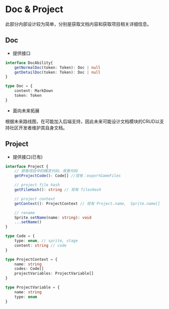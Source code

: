 # Doc & Project

此部分内部设计较为简单，分别是获取文档内容和获取项目相关详细信息。

## Doc

- 提供接口

```ts
interface DocAbility{
    getNormalDoc(token: Token): Doc | null
    getDetailDoc(token: Token): Doc | null
}

type Doc = {
    content: MarkDown
    token: Token
}
```

- 面向未来拓展

根据未来路线图，在可能加入后端支持，因此未来可能设计文档模块的CRUD以支持社区开发者维护其自身文档。

## Project

- 提供接口(已有)

```ts
interface Project {
    // 获取项目中的精灵代码、背景代码
    getProjectCode(): Code[] //现有：exportGameFiles

    // project file hash
    getFileHash(): string // 现有 filesHash

    // project context 
    getContext(): ProjectContext // 现有 Project.name,  Sprite.name[]

    // rename
    Sprite.setName(name: string): void
    ...setName()
}
```

```ts
type Code = {
    type: enum, // sprite, stage
    content: string // code
}

type ProjectContext = {
    name: string
    codes: Code[]
    projectVariables: ProjectVariable[]
}

type ProjectVariable = {
    name: string
    type: enum
}
```
